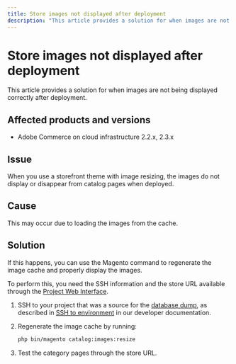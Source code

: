 ```yaml
---
title: Store images not displayed after deployment
description: "This article provides a solution for when images are not being displayed correctly after deployment."
---
```


# Store images not displayed after deployment

This article provides a solution for when images are not being displayed correctly after deployment.

## Affected products and versions

* Adobe Commerce on cloud infrastructure 2.2.x, 2.3.x

## Issue

When you use a storefront theme with image resizing, the images do not display or disappear from catalog pages when deployed.

## Cause

This may occur due to loading the images from the cache.

## Solution

If this happens, you can use the Magento command to regenerate the image cache and properly display the images.

To perform this, you need the SSH information and the store URL available through the [Project Web Interface](https://devdocs.magento.com/cloud/project/projects.html).

1. SSH to your project that was a source for the [database dump](https://support.magento.com/hc/en-us/articles/360003254334-Create-database-dump-on-Cloud), as described in [SSH to environment](https://devdocs.magento.com/guides/v2.3/cloud/env/environments-ssh.html#ssh) in our developer documentation.
1. Regenerate the image cache by running:

    ```bash
    php bin/magento catalog:images:resize
    ```

1. Test the category pages through the store URL. 

